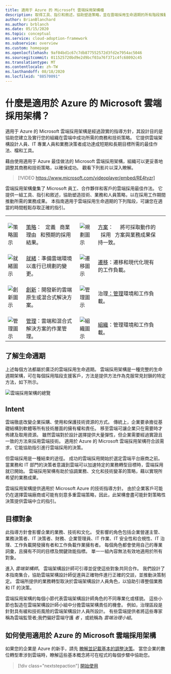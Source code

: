 ```yaml
---
title: 適用于 Azure 的 Microsoft 雲端採用架構檔
description: 取得工具、指引和敘述，協助塑造策略，並在雲端採用生命週期的所有階段推動所需的業務成果。
author: BrianBlanchard
ms.author: brblanch
ms.date: 05/15/2020
ms.topic: conceptual
ms.service: cloud-adoption-framework
ms.subservice: overview
ms.custom: homepage
ms.openlocfilehash: 9af04bd1c67c7db877552572d3fd2e7954ac5046
ms.sourcegitcommit: 011525720bd9e2d9bcf03a76f371c4fc68092c45
ms.translationtype: MT
ms.contentlocale: zh-TW
ms.lasthandoff: 08/18/2020
ms.locfileid: "88570091"
---
```

# <a name="what-is-the-microsoft-cloud-adoption-framework-for-azure"></a>什麼是適用於 Azure 的 Microsoft 雲端採用架構？

適用于 Azure 的 Microsoft 雲端採用架構是經過證實的指導方針，其設計目的是協助您建立及實行您的組織在雲端中成功所需的商務和技術策略。 它提供雲端架構設計人員、IT 專業人員和業務決策者成功達成短期和長期目標所需的最佳作法、檔和工具。

藉由使用適用于 Azure 最佳做法的 Microsoft 雲端採用架構，組織可以更妥善地調整其商務和技術策略，以確保成功。 觀看下列影片以深入瞭解。

<!-- markdownlint-disable MD034 -->

> [!VIDEO https://www.microsoft.com/videoplayer/embed/RE4tyzr]

<!-- markdownlint-enable MD034 -->

雲端採用架構彙集了 Microsoft 員工、合作夥伴和客戶的雲端採用最佳作法。 它提供一組工具、指引和敘述，協助塑造技術、業務和人員策略，以在採用工作期間推動所需的業務成果。 本指南適用于雲端採用生命週期的下列階段，可讓您在適當的時間輕鬆存取正確的指引。

|  |  |  |  |  |
|--|--|--|--|--|
| <br> ![策略圖示](./_images/icons/strategy.png) | <br> [策略](./strategy/index.md)： &nbsp; 定義 &nbsp; 商業 &nbsp; 理由 &nbsp; 和預期的採用結果。 | <br> ![規劃圖示](./_images/icons/plan.png) | <br> [方案](./plan/index.md)： &nbsp; &nbsp; 將可採取動作的 &nbsp; 採用 &nbsp; 方案與業務成果保持一致。 |
| <br> ![就緒圖示](./_images/icons/ready.png)       | <br> [就緒](./ready/index.md)：準備雲端環境以進行已規劃的變更。 | <br> ![遷移圖示](./_images/icons/adopt.png) | <br> [遷移](./migrate/index.md)：遷移和現代化現有的工作負載。 |
| <br> ![創新圖示](./_images/icons/innovate.png) | <br> [創新](./innovate/index.md)：開發新的雲端原生或混合式解決方案。 | <br> ![管理圖示](./_images/icons/govern.png) | <br> 治理[：管理](./govern/index.md)環境和工作負載。 |
| <br> ![管理圖示](./_images/icons/manage.png)     | <br> [管理](./manage/index.md)：雲端和混合式解決方案的作業管理。 | <br> ![組織圖示](./_images/icons/organize.png) | <br> [組織](./organize/index.md)：管理環境和工作負載。 |

## <a name="understand-the-lifecycle"></a>了解生命週期

上述每個方法都屬於廣泛的雲端採用生命週期。 雲端採用架構是一種完整的生命週期架構，可在每個採用階段支援客戶，方法是提供方法作為克服常見封鎖的特定方法，如下所示。

![雲端採用架構的總覽](./_images/caf-overview-new.png)

## <a name="intent"></a>Intent

雲端徹底改變企業採購、使用和保護技術資源的方式。 傳統上，企業要承擔從基礎結構到軟體等所有技術層面的擁有權和責任。 移至雲端可讓企業只在需要時才佈建及取用資源。 雖然雲端對於設計選擇提供大量彈性，但企業需要經過實證且一致的方法來採用雲端技術。 適用於 Azure 的 Microsoft 雲端採用架構符合該需求，它能協助指引進行雲端採用的決策。

但雲端採用是一種結束的途徑。 成功的雲端採用開始於選定雲端平台廠商之前。 當業務和 IT 部門的決策者意識到雲端可以加速特定的業務轉型目標時，雲端採用就已開始。 雲端採用架構有助於協調業務、文化和技術變革的策略，藉以實現所希望的業務成果。

雲端採用架構提供適用於 Microsoft Azure 的技術指導方針。 由於企業客戶可能仍在選擇雲端廠商或可能有刻意多重雲端策略，因此，此架構會盡可能針對策略性決策提供雲端中立的指引。

## <a name="intended-audience"></a>目標對象

此指導方針會影響企業的業務、技術和文化。 受影響的角色包括企業營運主管、業務決策者、IT 決策者、財務、企業管理員、IT 作業、IT 安全性和合規性、IT 治理、工作負載開發擁有者和工作負載作業擁有者。 每個角色都會使用自己的專業詞彙，且擁有不同的目標及關鍵效能指標。 單一一組內容無法有效地適用於所有對象。

進入 _雲端架構師_。 雲端架構設計師可引導並促使這些對象共同合作。 我們設計了本指南集合，協助雲端架構設計師促進與正確物件進行正確的交談，並推動決策制定。 雲端所提供的業務轉型取決於雲端架構設計人員角色，以協助引導整個業務和 IT 的決策。

雲端採用架構的每個小節代表雲端架構設計師角色的不同專業化或樣貌。 這些小節也製造在雲端架構設計師小組中分擔雲端架構責任的機會。 例如，治理區段是針對具有緩和技術風險的雲端架構設計人員所設計。 有些雲端提供者將這些專家稱為雲端監管者;我們偏好雲端守護 _者_ ，或統稱為 _雲端治理小組_。

## <a name="how-to-use-the-microsoft-cloud-adoption-framework-for-azure"></a>如何使用適用於 Azure 的 Microsoft 雲端採用架構

如果您的企業是 Azure 的新手，請先 [瞭解並記載基本的調整決策](./get-started/cloud-concepts.md)。 當您企業的數位轉型牽涉到雲端時，瞭解這些基本概念將可在程式的每個步驟中協助您。

<!-- docsTest:ignoreNextStep -->

> [!div class="nextstepaction"]
> [開始使用](./get-started/index.md)
